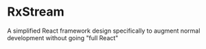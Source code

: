 # RxStream
A simplified React framework design specifically to augment normal development without going "full React"
